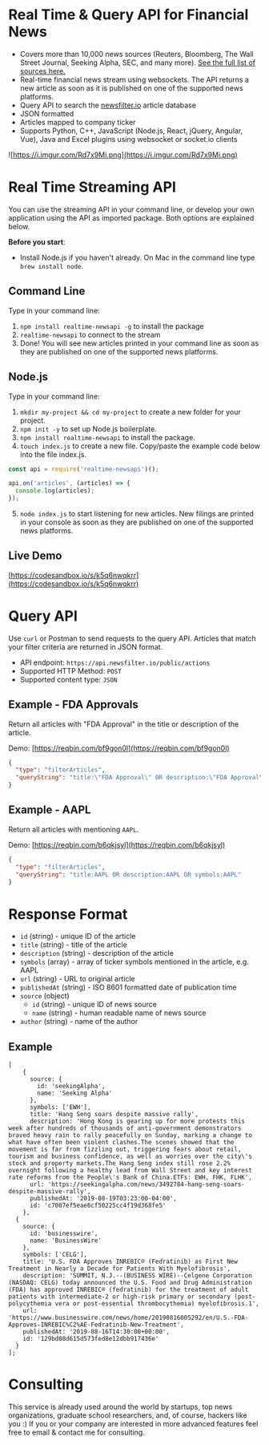 # Real Time & Query API for Financial News

- Covers more than 10,000 news sources (Reuters, Bloomberg, The Wall
  Street Journal, Seeking Alpha, SEC, and many more). [See the full list of
  sources here.](https://newsfilter.io)
- Real-time financial news stream using websockets. The API returns a new article
  as soon as it is published on one of the supported news platforms.
- Query API to search the [newsfilter.io](https://newsfilter.io) article database
- JSON formatted
- Articles mapped to company ticker
- Supports Python, C++, JavaScript (Node.js, React, jQuery, Angular, Vue), Java
  and Excel plugins using websocket or socket.io clients

![https://i.imgur.com/Rd7x9Mi.png](https://i.imgur.com/Rd7x9Mi.png)

# Real Time Streaming API

You can use the streaming API in your command line, or develop your own application
using the API as imported package. Both options are explained below.

**Before you start**:

- Install Node.js if you haven't already. On Mac in the command line type `brew install node`.

## Command Line

Type in your command line:

1. `npm install realtime-newsapi -g` to install the package
2. `realtime-newsapi` to connect to the stream
3. Done! You will see new articles printed in your command line
   as soon as they are published on one of the supported news platforms.

## Node.js

Type in your command line:

1. `mkdir my-project && cd my-project` to create a new folder for your project.
2. `npm init -y` to set up Node.js boilerplate.
3. `npm install realtime-newsapi` to install the package.
4. `touch index.js` to create a new file. Copy/paste the example code below
   into the file index.js.

```js
const api = require('realtime-newsapi')();

api.on('articles', (articles) => {
  console.log(articles);
});
```

5. `node index.js` to start listening for new articles. New filings are
   printed in your console as soon as they are published on one of the supported news platforms.

## Live Demo

[https://codesandbox.io/s/k5q6nwqkrr](https://codesandbox.io/s/k5q6nwqkrr)

# Query API

Use `curl` or Postman to send requests to the query API. Articles that match your filter criteria are returned in JSON
format.

- API endpoint: `https://api.newsfilter.io/public/actions`
- Supported HTTP Method: `POST`
- Supported content type: `JSON`

## Example - FDA Approvals

Return all articles with "FDA Approval" in the title or description of the article.

Demo: [https://reqbin.com/bf9gon0l](https://reqbin.com/bf9gon0l)

```json
{
  "type": "filterArticles",
  "queryString": "title:\"FDA Approval\" OR description:\"FDA Approval\""
}
```

## Example - AAPL

Return all articles with mentioning `AAPL`.

Demo: [https://reqbin.com/b6qkjsyl](https://reqbin.com/b6qkjsyl)

```json
{
  "type": "filterArticles",
  "queryString": "title:AAPL OR description:AAPL OR symbols:AAPL"
}
```

# Response Format

- `id` (string) - unique ID of the article
- `title` (string) - title of the article
- `description` (string) - description of the article
- `symbols` (array) - array of ticker symbols mentioned in the article, e.g. AAPL
- `url` (string) - URL to original article
- `publishedAt` (string) - ISO 8601 formatted date of publication time
- `source` (object)
  - `id` (string) - unique ID of news source
  - `name` (string) - human readable name of news source
- `author` (string) - name of the author

## Example

```
[
    {
      source: {
        id: 'seekingAlpha',
        name: 'Seeking Alpha'
      },
      symbols: ['EWH'],
      title: 'Hang Seng soars despite massive rally',
      description: 'Hong Kong is gearing up for more protests this week after hundreds of thousands of anti-government demonstrators braved heavy rain to rally peacefully on Sunday, marking a change to what have often been violent clashes.The scenes showed that the movement is far from fizzling out, triggering fears about retail, tourism and business confidence, as well as worries over the city\'s stock and property markets.The Hang Seng index still rose 2.2% overnight following a healthy lead from Wall Street and key interest rate reforms from the People\'s Bank of China.ETFs: EWH, FHK, FLHK',
      url: 'https://seekingalpha.com/news/3492784-hang-seng-soars-despite-massive-rally',
      publishedAt: '2019-08-19T03:23:00-04:00',
      id: 'c7007ef5eae6cf50225cc4f19d368fe5'
    },
  {
    source: {
      id: 'businesswire',
      name: 'BusinessWire'
    },
    symbols: ['CELG'],
    title: 'U.S. FDA Approves INREBIC® (Fedratinib) as First New Treatment in Nearly a Decade for Patients With Myelofibrosis',
    description: 'SUMMIT, N.J.--(BUSINESS WIRE)--Celgene Corporation (NASDAQ: CELG) today announced the U.S. Food and Drug Administration (FDA) has approved INREBIC® (fedratinib) for the treatment of adult patients with intermediate-2 or high-risk primary or secondary (post-polycythemia vera or post-essential thrombocythemia) myelofibrosis.1',
    url: 'https://www.businesswire.com/news/home/20190816005292/en/U.S.-FDA-Approves-INREBIC%C2%AE-Fedratinib-New-Treatment',
    publishedAt: '2019-08-16T14:30:00+00:00',
    id: '129bd08d615d573fed8e12dbb917436e'
  }
];
```

# Consulting

This service is already used around the world by startups, top news organizations, graduate school researchers,
and, of course, hackers like you :)
If you or your company are interested in more advanced features feel free to email & contact me for consulting.
